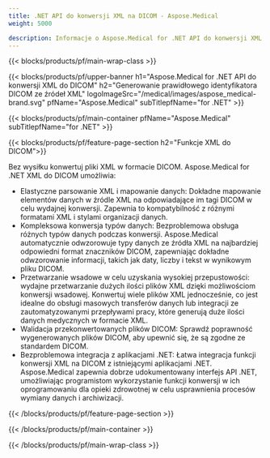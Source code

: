 ```yaml
---
title: .NET API do konwersji XML na DICOM - Aspose.Medical
weight: 5000

description: Informacje o Aspose.Medical for .NET API do konwersji XML na DICOM
---
```


{{< blocks/products/pf/main-wrap-class >}}

{{< blocks/products/pf/upper-banner h1="Aspose.Medical for .NET API do konwersji XML do DICOM" h2="Generowanie prawidłowego identyfikatora DICOM ze źródeł XML" logoImageSrc="/medical/images/aspose_medical-brand.svg" pfName="Aspose.Medical" subTitlepfName="for .NET" >}}

{{< blocks/products/pf/main-container pfName="Aspose.Medical" subTitlepfName="for .NET" >}}

{{< blocks/products/pf/feature-page-section h2="Funkcje XML do DICOM">}}

<p>Bez wysiłku konwertuj pliki XML w formacie DICOM. Aspose.Medical for .NET XML do DICOM umożliwia:</p>

<ul>
<li>Elastyczne parsowanie XML i mapowanie danych: Dokładne mapowanie elementów danych w źródle XML na odpowiadające im tagi DICOM w celu wydajnej konwersji. Zapewnia to kompatybilność z różnymi formatami XML i stylami organizacji danych.</li>
<li>Kompleksowa konwersja typów danych: Bezproblemowa obsługa różnych typów danych podczas konwersji. Aspose.Medical automatycznie odwzorowuje typy danych ze źródła XML na najbardziej odpowiedni format znaczników DICOM, zapewniając dokładne odwzorowanie informacji, takich jak daty, liczby i tekst w wynikowym pliku DICOM.</li>
<li>Przetwarzanie wsadowe w celu uzyskania wysokiej przepustowości: wydajne przetwarzanie dużych ilości plików XML dzięki możliwościom konwersji wsadowej. Konwertuj wiele plików XML jednocześnie, co jest idealne do obsługi masowych transferów danych lub integracji ze zautomatyzowanymi przepływami pracy, które generują duże ilości danych medycznych w formacie XML.</li>
<li>Walidacja przekonwertowanych plików DICOM: Sprawdź poprawność wygenerowanych plików DICOM, aby upewnić się, że są zgodne ze standardem DICOM.</li>
<li>Bezproblemowa integracja z aplikacjami .NET: Łatwa integracja funkcji konwersji XML na DICOM z istniejącymi aplikacjami .NET. Aspose.Medical zapewnia dobrze udokumentowany interfejs API .NET, umożliwiając programistom wykorzystanie funkcji konwersji w ich oprogramowaniu dla opieki zdrowotnej w celu usprawnienia procesów wymiany danych i archiwizacji.</li>
</ul>

{{< /blocks/products/pf/feature-page-section >}}

{{< /blocks/products/pf/main-container >}}

{{< /blocks/products/pf/main-wrap-class >}}